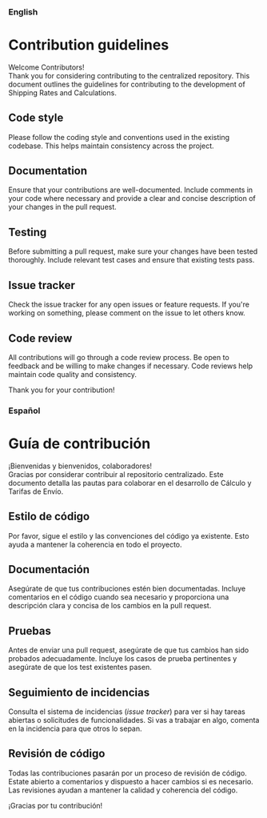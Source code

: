 ### English

# Contribution guidelines

Welcome Contributors! <br>
Thank you for considering contributing to the centralized repository. This document outlines the guidelines for contributing to the development of Shipping Rates and Calculations.

## Code style

Please follow the coding style and conventions used in the existing codebase. This helps maintain consistency across the project.

## Documentation

Ensure that your contributions are well-documented. Include comments in your code where necessary and provide a clear and concise description of your changes in the pull request.

## Testing

Before submitting a pull request, make sure your changes have been tested thoroughly. Include relevant test cases and ensure that existing tests pass.

## Issue tracker

Check the issue tracker for any open issues or feature requests. If you're working on something, please comment on the issue to let others know.

## Code review

All contributions will go through a code review process. Be open to feedback and be willing to make changes if necessary. Code reviews help maintain code quality and consistency.

Thank you for your contribution!

### Español

# Guía de contribución

¡Bienvenidas y bienvenidos, colaboradores! <br>
Gracias por considerar contribuir al repositorio centralizado. Este documento detalla las pautas para colaborar en el desarrollo de Cálculo y Tarifas de Envío.

## Estilo de código

Por favor, sigue el estilo y las convenciones del código ya existente. Esto ayuda a mantener la coherencia en todo el proyecto.

## Documentación

Asegúrate de que tus contribuciones estén bien documentadas. Incluye comentarios en el código cuando sea necesario y proporciona una descripción clara y concisa de los cambios en la pull request.

## Pruebas

Antes de enviar una pull request, asegúrate de que tus cambios han sido probados adecuadamente. Incluye los casos de prueba pertinentes y asegúrate de que los test existentes pasen.

## Seguimiento de incidencias

Consulta el sistema de incidencias (*issue tracker*) para ver si hay tareas abiertas o solicitudes de funcionalidades. Si vas a trabajar en algo, comenta en la incidencia para que otros lo sepan.

## Revisión de código

Todas las contribuciones pasarán por un proceso de revisión de código. Estate abierto a comentarios y dispuesto a hacer cambios si es necesario. Las revisiones ayudan a mantener la calidad y coherencia del código.

¡Gracias por tu contribución!
